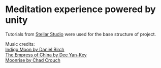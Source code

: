 # Meditation experience powered by unity

Tutorials from [Stellar Studio](https://www.youtube.com/channel/UCWNe1O8SukKMUYKI6qLuFHw) were used for the base structure of project.   

Music credits:   
[Indigo Moon by Daniel Birch](https://freemusicarchive.org/music/Daniel_Birch/indigo/daniel-birch-indigo-moon)   
[The Empress of China by Dee Yan-Key](https://freemusicarchive.org/music/Dee_Yan-Key/Weep_no_more/the-empress-of-china)    
[Moonrise by Chad Crouch](https://freemusicarchive.org/music/Chad_Crouch/Arps/Moonrise)   

